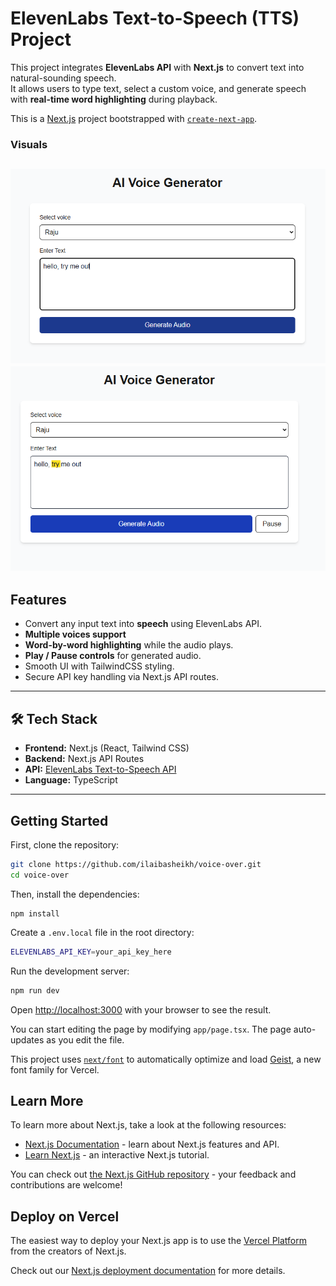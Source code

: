 # ElevenLabs Text-to-Speech (TTS) Project

This project integrates **ElevenLabs API** with **Next.js** to convert text into natural-sounding speech.  
It allows users to type text, select a custom voice, and generate speech with **real-time word highlighting** during playback.

This is a [Next.js](https://nextjs.org) project bootstrapped with [`create-next-app`](https://nextjs.org/docs/app/api-reference/cli/create-next-app).

### Visuals
![VoiceOver](/VoiceOver.png)
![Texthighlight](/Texthighlight.png)
---

## Features
- Convert any input text into **speech** using ElevenLabs API.
- **Multiple voices support** 
- **Word-by-word highlighting** while the audio plays.
- **Play / Pause controls** for generated audio.
-  Smooth UI with TailwindCSS styling.
-  Secure API key handling via Next.js API routes.

---

## 🛠️ Tech Stack
- **Frontend:** Next.js (React, Tailwind CSS)
- **Backend:** Next.js API Routes
- **API:** [ElevenLabs Text-to-Speech API](https://api.elevenlabs.io)
- **Language:** TypeScript


---

## Getting Started
First, clone the repository:

```bash
git clone https://github.com/ilaibasheikh/voice-over.git
cd voice-over
```

Then, install the dependencies:

```bashbash
npm install
```

Create a `.env.local` file in the root directory:

```bash
ELEVENLABS_API_KEY=your_api_key_here
```

Run the development server:

```bash
npm run dev
```


Open [http://localhost:3000](http://localhost:3000) with your browser to see the result.

You can start editing the page by modifying `app/page.tsx`. The page auto-updates as you edit the file.

This project uses [`next/font`](https://nextjs.org/docs/app/building-your-application/optimizing/fonts) to automatically optimize and load [Geist](https://vercel.com/font), a new font family for Vercel.

## Learn More

To learn more about Next.js, take a look at the following resources:

- [Next.js Documentation](https://nextjs.org/docs) - learn about Next.js features and API.
- [Learn Next.js](https://nextjs.org/learn) - an interactive Next.js tutorial.

You can check out [the Next.js GitHub repository](https://github.com/vercel/next.js) - your feedback and contributions are welcome!

## Deploy on Vercel

The easiest way to deploy your Next.js app is to use the [Vercel Platform](https://vercel.com/new?utm_medium=default-template&filter=next.js&utm_source=create-next-app&utm_campaign=create-next-app-readme) from the creators of Next.js.

Check out our [Next.js deployment documentation](https://nextjs.org/docs/app/building-your-application/deploying) for more details.
